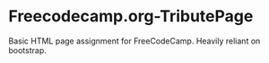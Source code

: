 # Freecodecamp.org-TributePage
Basic HTML page assignment for FreeCodeCamp. Heavily reliant on bootstrap. 
